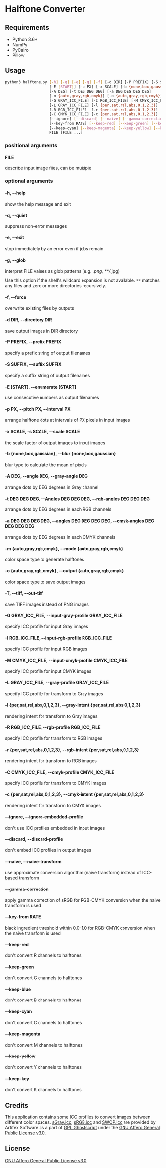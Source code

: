 # Halftone Converter

## Requirements

- Python 3.6+
- NumPy
- PyCairo
- Pillow

## Usage

```sh
python3 halftone.py [-h] [-q] [-e] [-g] [-f] [-d DIR] [-P PREFIX] [-S SUFFIX]
                    [-E [START]] [-p PX] [-x SCALE] [-b {none,box,gaussian}]
                    [-A DEG] [-t DEG DEG DEG] [-a DEG DEG DEG DEG]
                    [-m {auto,gray,rgb,cmyk}] [-o {auto,gray,rgb,cmyk}] [-T]
                    [-G GRAY_ICC_FILE] [-I RGB_ICC_FILE] [-M CMYK_ICC_FILE]
                    [-L GRAY_ICC_FILE] [-l {per,sat,rel,abs,0,1,2,3}]
                    [-R RGB_ICC_FILE]  [-r {per,sat,rel,abs,0,1,2,3}]
                    [-C CMYK_ICC_FILE] [-c {per,sat,rel,abs,0,1,2,3}]
                    [--ignore] [--discard] [--naive] [--gamma-correction]
                    [--key-from RATE] [--keep-red] [--keep-green] [--keep-blue]
                    [--keep-cyan] [--keep-magenta] [--keep-yellow] [--keep-key]
                    FILE [FILE ...]
```

### positional arguments

#### FILE

describe input image files, can be multiple

### optional arguments

#### -h, --help

show the help message and exit

#### -q, --quiet

suppress non-error messages

#### -e, --exit

stop immediately by an error even if jobs remain

#### -g, --glob

interpret FILE values as glob patterns (e.g. *.png, **/*.jpg)

Use this option if the shell's wildcard expansion is not available.
`**` matches any files and zero or more directories recursively.

#### -f, --force

overwrite existing files by outputs

#### -d DIR, --directory DIR

save output images in DIR directory

#### -P PREFIX, --prefix PREFIX

specify a prefix string of output filenames

#### -S SUFFIX, --suffix SUFFIX

specify a suffix string of output filenames

#### -E [START], --enumerate [START]

use consecutive numbers as output filenames

#### -p PX, --pitch PX, --interval PX

arrange halftone dots at intervals of PX pixels in input images

#### -x SCALE, -s SCALE, --scale SCALE

the scale factor of output images to input images

#### -b {none,box,gaussian}, --blur {none,box,gaussian}

blur type to calculate the mean of pixels

#### -A DEG, --angle DEG, --gray-angle DEG

arrange dots by DEG degrees in Gray channel

#### -t DEG DEG DEG, --Angles DEG DEG DEG, --rgb-angles DEG DEG DEG

arrange dots by DEG degrees in each RGB channels

#### -a DEG DEG DEG DEG, --angles DEG DEG DEG DEG, --cmyk-angles DEG DEG DEG DEG

arrange dots by DEG degrees in each CMYK channels

#### -m {auto,gray,rgb,cmyk}, --mode {auto,gray,rgb,cmyk}

color space type to generate halftones

#### -o {auto,gray,rgb,cmyk}, --output {auto,gray,rgb,cmyk}

color space type to save output images

#### -T, --tiff, --out-tiff

save TIFF images instead of PNG images

#### -G GRAY_ICC_FILE, --input-gray-profile GRAY_ICC_FILE

specify ICC profile for input Gray images

#### -I RGB_ICC_FILE, --input-rgb-profile RGB_ICC_FILE

specify ICC profile for input RGB images

#### -M CMYK_ICC_FILE, --input-cmyk-profile CMYK_ICC_FILE

specify ICC profile for input CMYK images

#### -L GRAY_ICC_FILE, --gray-profile GRAY_ICC_FILE

specify ICC profile for transform to Gray images

#### -l {per,sat,rel,abs,0,1,2,3}, --gray-intent {per,sat,rel,abs,0,1,2,3}

rendering intent for transform to Gray images

#### -R RGB_ICC_FILE, --rgb-profile RGB_ICC_FILE

specify ICC profile for transform to RGB images

#### -r {per,sat,rel,abs,0,1,2,3}, --rgb-intent {per,sat,rel,abs,0,1,2,3}

rendering intent for transform to RGB images

#### -C CMYK_ICC_FILE, --cmyk-profile CMYK_ICC_FILE

specify ICC profile for transform to CMYK images

#### -c {per,sat,rel,abs,0,1,2,3}, --cmyk-intent {per,sat,rel,abs,0,1,2,3}

rendering intent for transform to CMYK images

#### --ignore, --ignore-embedded-profile

don't use ICC profiles embedded in input images

#### --discard, --discard-profile

don't embed ICC profiles in output images

#### --naive, --naive-transform

use approximate conversion algorithm (naive transform) instead of ICC-based transform

#### --gamma-correction

apply gamma correction of sRGB for RGB-CMYK conversion when the naive transform is used

#### --key-from RATE

black ingredient threshold within 0.0-1.0 for RGB-CMYK conversion when the naive transform is used

#### --keep-red

don't convert R channels to halftones

#### --keep-green

don't convert G channels to halftones

#### --keep-blue

don't convert B channels to halftones

#### --keep-cyan

don't convert C channels to halftones

#### --keep-magenta

don't convert M channels to halftones

#### --keep-yellow

don't convert Y channels to halftones

#### --keep-key

don't convert K channels to halftones

## Credits

This application contains some ICC profiles to convert images between different color spaces.
[sGray.icc](profiles/sGray.icc), [sRGB.icc](profiles/sRGB.icc) and [SWOP.icc](profiles/SWOP.icc) are provided by Artifex Software as a part of [GPL Ghostscript](https://www.ghostscript.com/) under the [GNU Affero General Public License v3.0](https://www.gnu.org/licenses/agpl-3.0.html).

## License

[GNU Affero General Public License v3.0](LICENSE)
